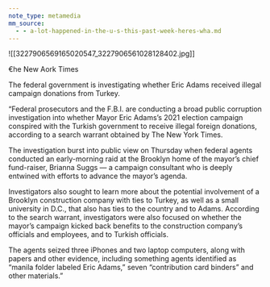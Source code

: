 ```yaml
---
note_type: metamedia
mm_source:
  - - a-lot-happened-in-the-u-s-this-past-week-heres-wha.md
---
```


![[3227906569165020547_3227906561028128402.jpg]]

€he New Aork Times

The federal government is investigating
whether Eric Adams received illegal
campaign donations from Turkey.

“Federal prosecutors and the F.B.l. are conducting a broad
public corruption investigation into whether Mayor Eric
Adams’s 2021 election campaign conspired with the Turkish
government to receive illegal foreign donations, according to a
search warrant obtained by The New York Times.

The investigation burst into public view on Thursday when
federal agents conducted an early-morning raid at the
Brooklyn home of the mayor’s chief fund-raiser, Brianna
Suggs — a campaign consultant who is deeply entwined with
efforts to advance the mayor’s agenda.

Investigators also sought to learn more about the potential
involvement of a Brooklyn construction company with ties to
Turkey, as well as a small university in D.C., that also has ties
to the country and to Adams. According to the search warrant,
investigators were also focused on whether the mayor’s
campaign kicked back benefits to the construction company’s
officials and employees, and to Turkish officials.

The agents seized three iPhones and two laptop computers,
along with papers and other evidence, including something
agents identified as “manila folder labeled Eric Adams,” seven
“contribution card binders” and other materials.”

